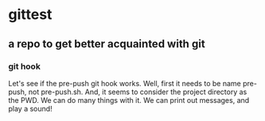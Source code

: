 # gittest

## a repo to get better acquainted with git

### git hook
Let's see if the pre-push git hook works. Well, first it needs to be name pre-push, not pre-push.sh. And, it seems to consider the project directory as the PWD. We can do many things with it. We can print out messages, and play a sound!